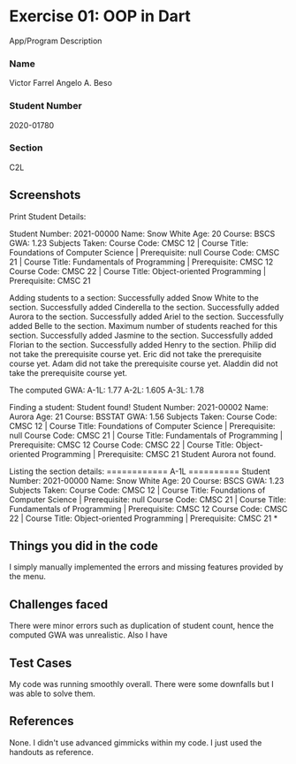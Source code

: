 # Exercise 01: OOP in Dart
App/Program Description

### Name
Victor Farrel Angelo A. Beso

### Student Number
2020-01780

### Section
C2L

## Screenshots
Print Student Details:

Student Number: 2021-00000
 Name: Snow White
 Age: 20
 Course: BSCS
 GWA: 1.23
 Subjects Taken:
 Course Code: CMSC 12 | Course Title: Foundations of Computer Science | Prerequisite: null
 Course Code: CMSC 21 | Course Title: Fundamentals of Programming | Prerequisite: CMSC 12
 Course Code: CMSC 22 | Course Title: Object-oriented Programming | Prerequisite: CMSC 21
 
Adding students to a section:
Successfully added Snow White to the section.
Successfully added Cinderella to the section.
Successfully added Aurora to the section.
Successfully added Ariel to the section.
Successfully added Belle to the section.
Maximum number of students reached for this section.
Successfully added Jasmine to the section.
Successfully added Florian to the section.
Successfully added Henry to the section.
Philip did not take the prerequisite course yet.
Eric did not take the prerequisite course yet.
Adam did not take the prerequisite course yet.
Aladdin did not take the prerequisite course yet.

The computed GWA:
A-1L: 1.77
A-2L: 1.605
A-3L: 1.78

Finding a student:
Student found!
Student Number: 2021-00002
 Name: Aurora
 Age: 21
 Course: BSSTAT
 GWA: 1.56
 Subjects Taken:
 Course Code: CMSC 12 | Course Title: Foundations of Computer Science | Prerequisite: null
 Course Code: CMSC 21 | Course Title: Fundamentals of Programming | Prerequisite: CMSC 12
 Course Code: CMSC 22 | Course Title: Object-oriented Programming | Prerequisite: CMSC 21
Student Aurora not found.

Listing the section details:
============ A-1L ==========
Student Number: 2021-00000
 Name: Snow White
 Age: 20
 Course: BSCS
 GWA: 1.23
 Subjects Taken:
 Course Code: CMSC 12 | Course Title: Foundations of Computer Science | Prerequisite: null
 Course Code: CMSC 21 | Course Title: Fundamentals of Programming | Prerequisite: CMSC 12
 Course Code: CMSC 22 | Course Title: Object-oriented Programming | Prerequisite: CMSC 21
*

## Things you did in the code
I simply manually implemented the errors and missing features provided by the menu.

## Challenges faced
There were minor errors such as duplication of student count, hence
the computed GWA was unrealistic. Also I have

## Test Cases
My code was running smoothly overall. There were some downfalls but
I was able to solve them.

## References
None. I didn't use advanced gimmicks within my code. I just used the handouts as reference.
